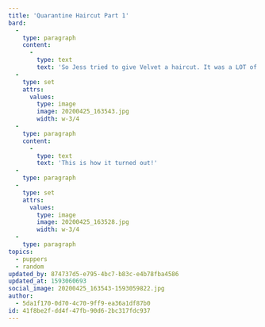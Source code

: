 ```yaml
---
title: 'Quarantine Haircut Part 1'
bard:
  -
    type: paragraph
    content:
      -
        type: text
        text: 'So Jess tried to give Velvet a haircut. It was a LOT of hair. And a lot of sneezing. Overall, don''t cut your dog''s hair if you have any dog allergies.'
  -
    type: set
    attrs:
      values:
        type: image
        image: 20200425_163543.jpg
        width: w-3/4
  -
    type: paragraph
    content:
      -
        type: text
        text: 'This is how it turned out!'
  -
    type: paragraph
  -
    type: set
    attrs:
      values:
        type: image
        image: 20200425_163528.jpg
        width: w-3/4
  -
    type: paragraph
topics:
  - puppers
  - random
updated_by: 874737d5-e795-4bc7-b83c-e4b78fba4586
updated_at: 1593060693
social_image: 20200425_163543-1593059822.jpg
author:
  - 5da1f170-0d70-4c70-9ff9-ea36a1df87b0
id: 41f8be2f-dd4f-47fb-90d6-2bc317fdc937
---
```

